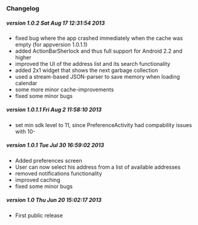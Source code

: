 ### Changelog
##### version 1.0.2 Sat Aug 17 12:31:54 2013
- fixed bug where the app crashed immediately when the cache was empty (for appversion 1.0.1.1)
- added ActionBarSherlock and thus full support for Android 2.2 and higher
- improved the UI of the address list and its search functionality
- added 2x1 widget that shows the next garbage collection
- used a stream-based JSON-parser to save memory when loading calendar
- some more minor cache-improvements
- fixed some minor bugs

##### version 1.0.1.1 Fri Aug 2 11:58:10 2013
- set min sdk level to 11, since PreferenceActivity had compability issues with 10-

##### version 1.0.1 Tue Jul 30 16:59:02 2013
- Added preferences screen
- User can now select his address from a list of available addresses
- removed notifications functionality
- improved caching
- fixed some minor bugs

##### version 1.0 Thu Jun 20 15:02:17 2013
- First public release
